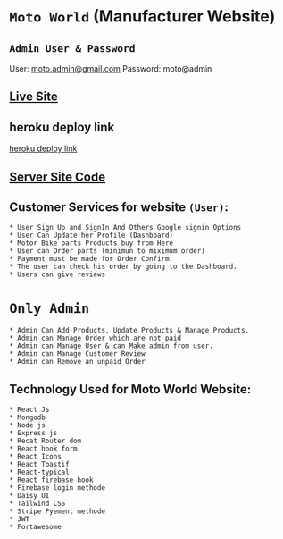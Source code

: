 # `Moto World` (Manufacturer Website)

## `Admin User & Password`
User: moto.admin@gmail.com 
Password: moto@admin

## [Live Site](https://moto-world-a9ab6.web.app/)

## heroku deploy link
 [heroku deploy link](https://blooming-beyond-08690.herokuapp.com)

## [Server Site Code](https://github.com/programming-hero-web-course1/manufacturer-website-server-side-safayet003-admin)

## Customer Services for website `(User)`:
    * User Sign Up and SignIn And Others Google signin Options 
    * User Can Update her Profile (Dashboard)
    * Motor Bike parts Products buy from Here
    * User can Order parts (minimun to miximum order)
    * Payment must be made for Order Confirm.
    * The user can check his order by going to the Dashboard. 
    * Users can give reviews
   # `Only Admin` 
    * Admin Can Add Products, Update Products & Manage Products.
    * Admin can Manage Order which are not paid
    * Admin can Manage User & can Make admin from user.
    * Admin can Manage Customer Review
    * Admin can Remove an unpaid Order

## Technology Used for Moto World Website:
    * React Js
    * Mongodb
    * Node js 
    * Express js
    * Recat Router dom
    * React hook form
    * React Icons
    * React Toastif
    * React-typical
    * React firebase hook
    * Firebase login methode
    * Daisy UI
    * Tailwind CSS
    * Stripe Pyement methode
    * JWT
    * Fortawesome
